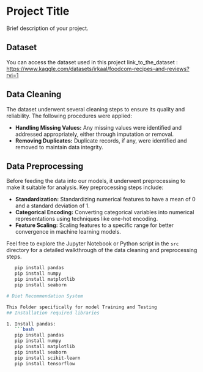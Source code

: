 # Project Title

Brief description of your project.

## Dataset

You can access the dataset used in this project link_to_the_dataset : https://www.kaggle.com/datasets/irkaal/foodcom-recipes-and-reviews?rvi=1

## Data Cleaning

The dataset underwent several cleaning steps to ensure its quality and reliability. The following procedures were applied:

- **Handling Missing Values:** Any missing values were identified and addressed appropriately, either through imputation or removal.
- **Removing Duplicates:** Duplicate records, if any, were identified and removed to maintain data integrity.

## Data Preprocessing

Before feeding the data into our models, it underwent preprocessing to make it suitable for analysis. Key preprocessing steps include:

- **Standardization:** Standardizing numerical features to have a mean of 0 and a standard deviation of 1.
- **Categorical Encoding:** Converting categorical variables into numerical representations using techniques like one-hot encoding.
- **Feature Scaling:** Scaling features to a specific range for better convergence in machine learning models.

Feel free to explore the Jupyter Notebook or Python script in the `src` directory for a detailed walkthrough of the data cleaning and preprocessing steps.

```bash
   pip install pandas
   pip install numpy
   pip install matplotlib
   pip install seaborn

# Diet Recommendation System

This Folder specifically for model Training and Testing 
## Installation required libraries

1. Install pandas:
   ```bash
   pip install pandas
   pip install numpy
   pip install matplotlib
   pip install seaborn
   pip install scikit-learn
   pip install tensorflow

